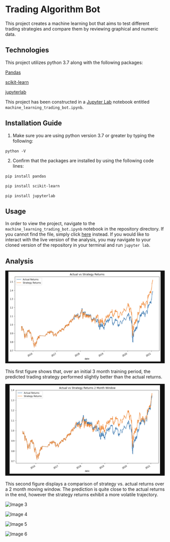 # Trading Algorithm Bot

This project creates a machine learning bot that aims to test different trading strategies and compare them by reviewing graphical and numeric data.

## Technologies

This project utilizes python 3.7 along with the following packages:

[Pandas](https://pandas.pydata.org/) 

[scikit-learn](https://pypi.org/project/scikit-learn/)

[jupyterlab](https://jupyter.org/)

This project has been constructed in a [Jupyter Lab](https://jupyter.org/) notebook entitled `machine_learning_trading_bot.ipynb`.

## Installation Guide

1. Make sure you are using python version 3.7 or greater by typing the following:

`python -V`

2. Confirm that the packages are installed by using the following code lines:

`pip install pandas`

`pip install scikit-learn`

`pip install jupyterlab`

## Usage

In order to view the project, navigate to the `machine_learning_trading_bot.ipynb` notebook in the repository directory. If you cannot find the file, simply click [here](https://github.com/MaxAcheson/module_14_challenge/blob/main/Starter_Code/machine_learning_trading_bot.ipynb) instead. If you would like to interact with the live version of the analysis, you may navigate to your cloned version of the repository in your terminal and run `jupyter lab`.

## Analysis

![Image 1](https://github.com/MaxAcheson/module_14_challenge/blob/main/Images/image_7.png)

This first figure shows that, over an initial 3 month training period, the predicted trading strategy performed slightly better than the actual returns. 

![Image 2](https://github.com/MaxAcheson/module_14_challenge/blob/main/Images/image_6.png)

This second figure displays a comparison of strategy vs. actual returns over a 2 month moving window. The prediction is quite close to the actual returns in the end, however the strategy returns exhibit a more volatile trajectory. 

![Image 3]()

![Image 4]()

![Image 5]()

![Image 6]()
